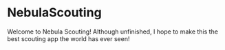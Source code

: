 # NebulaScouting
Welcome to Nebula Scouting! Although unfinished, I hope to make this the best scouting app the world has ever seen!

